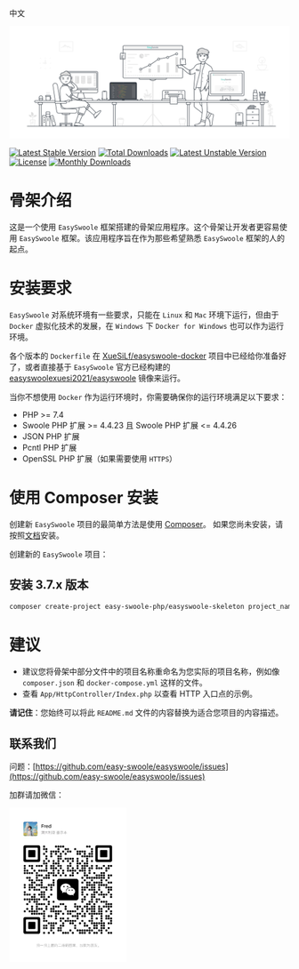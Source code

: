 中文

![](index.svg)

[![Latest Stable Version](https://poser.pugx.org/easy-swoole-php/easyswoole-skeleton/v/stable)](https://packagist.org/packages/easy-swoole-php/easyswoole-skeleton)
[![Total Downloads](https://poser.pugx.org/easy-swoole-php/easyswoole-skeleton/downloads)](https://packagist.org/packages/easy-swoole-php/easyswoole-skeleton)
[![Latest Unstable Version](https://poser.pugx.org/easy-swoole-php/easyswoole-skeleton/v/unstable)](https://packagist.org/packages/easy-swoole-php/easyswoole-skeleton)
[![License](https://poser.pugx.org/easy-swoole-php/easyswoole-skeleton/license)](https://packagist.org/packages/easy-swoole-php/easyswoole-skeleton)
[![Monthly Downloads](https://poser.pugx.org/easy-swoole-php/easyswoole-skeleton/d/monthly)](https://packagist.org/packages/easy-swoole-php/easyswoole-skeleton)

# 骨架介绍

这是一个使用 `EasySwoole` 框架搭建的骨架应用程序。这个骨架让开发者更容易使用 `EasySwoole` 框架。该应用程序旨在作为那些希望熟悉 `EasySwoole` 框架的人的起点。

# 安装要求

`EasySwoole` 对系统环境有一些要求，只能在 `Linux` 和 `Mac` 环境下运行，但由于 `Docker` 虚拟化技术的发展，在 `Windows` 下 `Docker for Windows` 也可以作为运行环境。

各个版本的 `Dockerfile` 在 [XueSiLf/easyswoole-docker](https://github.com/XueSiLf/easyswoole-docker) 项目中已经给你准备好了，或者直接基于 `EasySwoole` 官方已经构建的 [easyswoolexuesi2021/easyswoole](https://hub.docker.com/repository/docker/easyswoolexuesi2021/easyswoole) 镜像来运行。

当你不想使用 `Docker` 作为运行环境时，你需要确保你的运行环境满足以下要求：

- PHP >= 7.4
- Swoole PHP 扩展 >= 4.4.23 且 Swoole PHP 扩展 <= 4.4.26
- JSON PHP 扩展
- Pcntl PHP 扩展
- OpenSSL PHP 扩展（如果需要使用 `HTTPS`）

# 使用 Composer 安装

创建新 `EasySwoole` 项目的最简单方法是使用 [Composer](https://getcomposer.org/)。 如果您尚未安装，请按照[文档](https://getcomposer.org/download/)安装。

创建新的 `EasySwoole` 项目：



## 安装 3.7.x 版本

```bash
composer create-project easy-swoole-php/easyswoole-skeleton project_name
```


# 建议

- 建议您将骨架中部分文件中的项目名称重命名为您实际的项目名称，例如像 `composer.json` 和 `docker-compose.yml` 这样的文件。
- 查看 `App/HttpController/Index.php` 以查看 HTTP 入口点的示例。

**请记住**：您始终可以将此 `README.md` 文件的内容替换为适合您项目的内容描述。

## 联系我们

问题：[https://github.com/easy-swoole/easyswoole/issues](https://github.com/easy-swoole/easyswoole/issues)

加群请加微信：

<img src="https://raw.githubusercontent.com/easy-swoole-php/easyswoole-skeleton/main/contactus.jpg" width="210">
